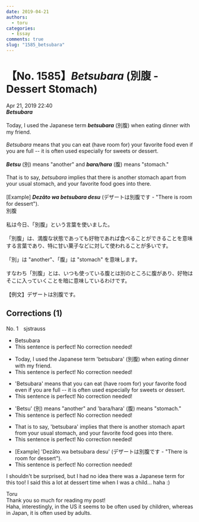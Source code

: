 ```yaml
---
date: 2019-04-21
authors:
  - toru
categories:
  - Essay
comments: true
slug: "1585_betsubara"
---
```


# 【No. 1585】<strong><em>Betsubara</strong></em> (別腹 - Dessert Stomach)
<div class="date">Apr 21, 2019 22:40</div>
<div id="post"><div id="body_show_ori">
<strong><em>Betsubara</strong></em><br/><br/>Today, I used the Japanese term <strong><em>betsubara</em></strong> (別腹) when eating dinner with my friend.<br/><br/><em>Betsubara</em> means that you can eat (have room for) your favorite food even if you are full -- it is often used especially for sweets or dessert.<br/><br/><strong><em>Betsu</em></strong> (別) means "another" and <strong><em>bara/hara</em></strong> (腹) means "stomach."<br/><br/>That is to say, <em>betsubara</em> implies that there is another stomach apart from your usual stomach, and your favorite food goes into there.<br/><br/>[Example] <strong><em>Dezāto wa betsubara desu</em></strong> (デザートは別腹です - "There is room for dessert").
</div></div>

<!-- more -->

<div id="post_ja"><div id="body_show_mo">
別腹<br/><br/>私は今日、「別腹」という言葉を使いました。<br/><br/>「別腹」は、満腹な状態であっても好物であれば食べることができることを意味する言葉であり、特に甘い菓子などに対して使われることが多いです。<br/><br/>「別」は "another"、「腹」は "stomach" を意味します。<br/><br/>すなわち「別腹」とは、いつも使っている腹とは別のところに腹があり、好物はそこに入っていくことを暗に意味しているわけです。<br/><br/>【例文】デザートは別腹です。
</div></div>

## Corrections (1)
<div id="block"><div class="first_name"> No. 1　<span class="just_name">sjstrauss</span></div><div id="block2">
<ul class="correction_field">
<li class="incorrect">Betsubara</li>
<li class="corrected perfect">This sentence is perfect! No correction needed!</li>
</ul>
<ul class="correction_field">
<li class="incorrect">Today, I used the Japanese term 'betsubara' (別腹) when eating dinner with my friend.</li>
<li class="corrected perfect">This sentence is perfect! No correction needed!</li>
</ul>
<ul class="correction_field">
<li class="incorrect">'Betsubara' means that you can eat (have room for) your favorite food even if you are full -- it is often used especially for sweets or dessert.</li>
<li class="corrected perfect">This sentence is perfect! No correction needed!</li>
</ul>
<ul class="correction_field">
<li class="incorrect">'Betsu' (別) means "another" and 'bara/hara' (腹) means "stomach."</li>
<li class="corrected perfect">This sentence is perfect! No correction needed!</li>
</ul>
<ul class="correction_field">
<li class="incorrect">That is to say, 'betsubara' implies that there is another stomach apart from your usual stomach, and your favorite food goes into there.</li>
<li class="corrected perfect">This sentence is perfect! No correction needed!</li>
</ul>
<ul class="correction_field">
<li class="incorrect">[Example] 'Dezāto wa betsubara desu' (デザートは別腹です - "There is room for dessert").</li>
<li class="corrected perfect">This sentence is perfect! No correction needed!</li>
</ul>
<p class="comment_small">
 I shouldn't be surprised, but I had no idea there was a Japanese term for this too! I said this a lot at dessert time when I was a child... haha :)
</p>

</div><div class="name"><span class="just_name">Toru</span><br>
Thank you so much for reading my post!<br/>Haha, interestingly, in the US it seems to be often used by children, whereas in Japan, it is often used by adults.
</div>
</div>

